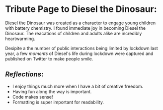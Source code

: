 # **Tribute Page to Diesel the Dinosaur**:

Diesel the Dinosaur was created as a character to engage young children with battery chemistry. I found immediate joy in becoming Diesel the Dinosaur. The reacations of children and adults alike are incredibly heartwarming. 

Desipite a the number of public interactions being limited by lockdown last year, a few *moments* of Diesel's life during lockdown were captured and published on Twitter to make people smile. 

## *Reflections*:
- I enjoy things much more when I have a bit of creative freedom.
- Having fun along the way is important.
- Code makes sense!
- Formatting is super important for readability.